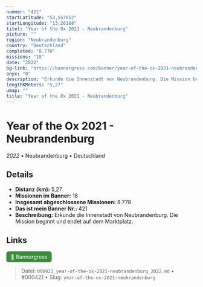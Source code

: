 ```yaml
---
nummer: "421"
startLatitude: "53,557852"
startLongitude: "13,26108"
titel: "Year of the Ox 2021 - Neubrandenburg"
picture: ""
region: "Neubrandenburg"
country: "Deutschland"
completed: "8.778"
missions: "18"
date: "2022"
bg-link: "https://bannergress.com/banner/year-of-the-ox-2021-neubrandenburg-6042"
onyx: "0"
description: "Erkunde die Innenstadt von Neubrandenburg. Die Mission beginnt und endet auf dem Marktplatz."
lengthKMeters: "5,27"
umap: ""
title: "Year of the Ox 2021 - Neubrandenburg"
---
```

# Year of the Ox 2021 - Neubrandenburg

*2022* • Neubrandenburg • Deutschland



## Details
- **Distanz (km):** 5,27
- **Missionen im Banner:** 18
- **Insgesamt abgeschlossene Missionen:** 8.778
- **Das ist mein Banner Nr.:** 421
- **Beschreibung:** Erkunde die Innenstadt von Neubrandenburg. Die Mission beginnt und endet auf dem Marktplatz.


## Links
<div style="margin-top: 0.5em;">
<a href="https://bannergress.com/banner/year-of-the-ox-2021-neubrandenburg-6042" target="_blank" style="display:inline-block;margin-right:8px;padding:6px 12px;background-color:#3c8b3c;color:white;text-decoration:none;border-radius:6px;">🔗 Bannergress</a>

</div>


> Datei: `000421_year-of-the-ox-2021-neubrandenburg_2022.md` • #000421 • Slug: `year-of-the-ox-2021-neubrandenburg`

